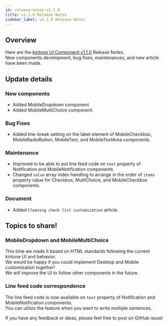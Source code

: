 ```yaml
---
id: release-notes-v1.1.0
title: v1.1.0 Release Notes
sidebar_label: v1.1.0 Release Notes
---
```


## Overview

Here are the [kintone UI Component v1.1.0](https://github.com/kintone-labs/kintone-ui-component/releases/tag/v1.1.0) Release Notes.<br>
New components development, bug fixes, maintenances, and new article have been made.

## Update details
### New components
- Added MobileDropdown component.
- Added MobileMultiChoice component.

### Bug Fixes
- Added line-break setting on the label element of MobileCheckbox, MobileRadioButton, MobileText, and MobileTextArea components.

### Maintenance
- Improved to be able to put line feed code on `text` property of Notification and MobileNotification components.
- Changed `value` array index handling to arrange in the order of `items` property value for Checkbox, MultiChoice, and MobileCheckbox components.

### Document
- Added `Cleaning check list customization` article.

## Topics to share!
### MobileDropdown and MobileMultiChoice
This time we made it based on HTML standards following the current kintone UI and behavior.<br>
We would be happy if you could implement Desktop and Mobile customization together!<br>
We will improve the UI to follow other components in the future.

### Line feed code correspondence
The line feed code is now available on `text` property of Notification and MobileNotification components.<br>
You can utilize the feature when you want to write multiple sentences.

If you have any feedback or ideas, please feel free to post on GitHub issue!
